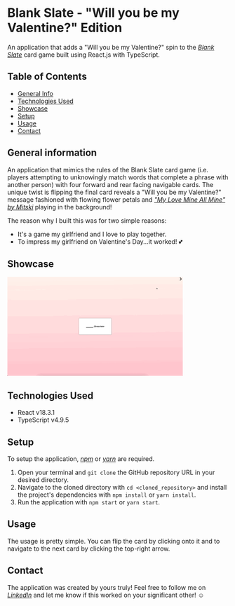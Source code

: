 # Blank Slate - "Will you be my Valentine?" Edition

An application that adds a "Will you be my Valentine?" spin to the [_Blank Slate_](https://theop.games/products/blank-slate-challenge?srsltid=AfmBOoofVi_J1ulslUaqVSaP3u2QElHsn-cFQ1h0CKzxXwbOVdQpLMtP) card game built using React.js with TypeScript.

## Table of Contents
* [General Info](#general-information)
* [Technologies Used](#technologies-used)
* [Showcase](#screenshots)
* [Setup](#setup)
* [Usage](#usage)
* [Contact](#contact)

## General information

An application that mimics the rules of the Blank Slate card game (i.e. players attempting to unknowingly match words that complete a phrase with another person) with four forward and rear facing navigable cards. The unique twist is flipping the final card reveals a "Will you be my Valentine?" message fashioned with flowing flower petals and [_"My Love Mine All Mine" by Mitski_](https://www.youtube.com/watch?v=CwGbMYLjIpQ) playing in the background! 

The reason why I built this was for two simple reasons:
* It's a game my girlfriend and I love to play together.
* To impress my girlfriend on Valentine's Day...it worked! :two_hearts:

## Showcase
![Example gif](./public/application_showcase.gif)

## Technologies Used

* React v18.3.1
* TypeScript v4.9.5

## Setup

To setup the application, [_npm_](https://docs.npmjs.com/downloading-and-installing-node-js-and-npm) or [_yarn_](https://classic.yarnpkg.com/lang/en/docs/install/#mac-stable) are required.

1. Open your terminal and `git clone` the GitHub repository URL in your desired directory.
2. Navigate to the cloned directory with `cd <cloned_repository>` and install the project's dependencies with `npm install` or `yarn install`.
3. Run the application with `npm start` or `yarn start`.

## Usage

The usage is pretty simple. You can flip the card by clicking onto it and to navigate to the next card by clicking the top-right arrow.

## Contact

The application was created by yours truly! Feel free to follow me on [_LinkedIn_](https://www.linkedin.com/in/ahmed-gorashi-546447b5/) and let me know if this worked on your significant other! :relaxed:

